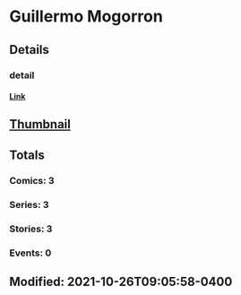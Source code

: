 # Guillermo  Mogorron 
## Details
### detail
#### [Link](http://marvel.com/comics/creators/13492/guillermo_mogorron?utm_campaign=apiRef&utm_source=225578a89fc76f3d20fbffda5d17a88d)
## [Thumbnail](http://i.annihil.us/u/prod/marvel/i/mg/b/40/image_not_available.jpg)
## Totals
### Comics: 3
### Series: 3
### Stories: 3
### Events: 0
## Modified: 2021-10-26T09:05:58-0400